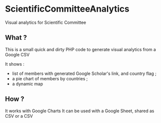 # ScientificCommitteeAnalytics
Visual analytics for Scientific Committee
## What ?
This is a small quick and dirty PHP code to generate visual analytics from a Google CSV

It shows :

- list of members with generated Google Scholar's link, and country flag ;
- a pie chart of members by countries ;
- a dynamic map

## How ?
It works with Google Charts
It can be used with a Google Sheet, shared as CSV or a CSV
